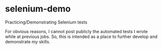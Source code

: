 # selenium-demo
Practicing/Demonstrating Selenium tests

For obvious reasons, I cannot post publicly the automated tests I wrote while at previous jobs. So, this is intended as a place to further develop and demonstrate my skills.